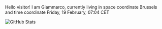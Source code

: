 Hello visitor! I am Giammarco, currently living in space coordinate Brussels and time coordinate Friday, 19 February, 07:04 CET

![GitHub Stats](https://github-readme-stats.vercel.app/api?username=grcasanova)
